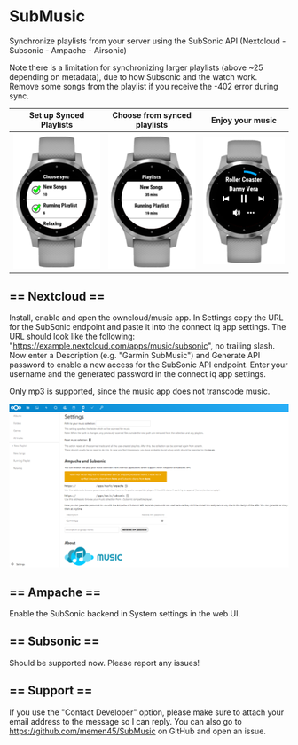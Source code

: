 # SubMusic
Synchronize playlists from your server using the SubSonic API (Nextcloud - Subsonic - Ampache - Airsonic)

Note there is a limitation for synchronizing larger playlists (above ~25 depending on metadata), due to how Subsonic and the watch work. Remove some songs from the playlist if you receive the -402 error during sync.

Set up Synced Playlists    |  Choose from synced playlists | Enjoy your music 
:-------------------------:|:-------------------------:|:-------------------------:
![](images/ConfigureSyncVIew.png) | ![](images/ChoosePlaybackView.png) | ![](images/PlaybackView.png)

## == Nextcloud ==

Install, enable and open the owncloud/music app. In Settings copy the URL for the SubSonic endpoint and paste it into the connect iq app settings. The URL should look like the following: "https://example.nextcloud.com/apps/music/subsonic", no trailing slash. Now enter a Description (e.g. "Garmin SubMusic") and Generate API password to enable a new access for the SubSonic API endpoint. Enter your username and the generated password in the connect iq app settings.

Only mp3 is supported, since the music app does not transcode music.

![](images/NextcloudView.png)

## == Ampache ==

Enable the SubSonic backend in System settings in the web UI.

## == Subsonic ==

Should be supported now. Please report any issues!

## == Support ==

If you use the "Contact Developer" option, please make sure to attach your email address to the message so I can reply. You can also go to https://github.com/memen45/SubMusic on GitHub and open an issue.
